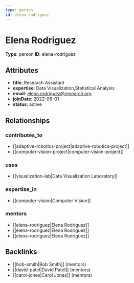 ```yaml
---
type: person
id: elena-rodriguez
---
```


# Elena Rodriguez

**Type**: person
**ID**: elena-rodriguez

## Attributes

- **title**: Research Assistant
- **expertise**: Data Visualization,Statistical Analysis
- **email**: elena.rodriguez@research.org
- **joinDate**: 2022-06-01
- **status**: active

## Relationships

### contributes_to

- [[adaptive-robotics-project|adaptive-robotics-project]]
- [[computer-vision-project|computer-vision-project]]

### uses

- [[visualization-lab|Data Visualization Laboratory]]

### expertise_in

- [[computer-vision|Computer Vision]]

### mentors

- [[elena-rodriguez|Elena Rodriguez]]
- [[elena-rodriguez|Elena Rodriguez]]
- [[elena-rodriguez|Elena Rodriguez]]

## Backlinks

- [[bob-smith|Bob Smith]] (mentors)
- [[david-patel|David Patel]] (mentors)
- [[carol-jones|Carol Jones]] (mentors)

